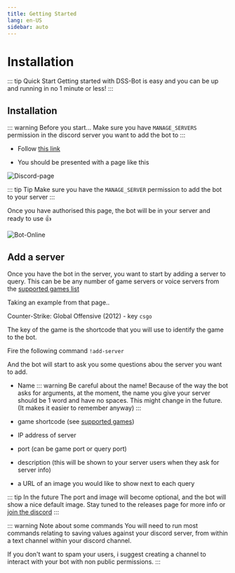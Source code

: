```yaml
---
title: Getting Started
lang: en-US
sidebar: auto
---
```


# Installation

::: tip Quick Start 
Getting started with DSS-Bot is easy and you can be up
and running in no 1 minute or less!
:::

## Installation

::: warning Before you start...
Make sure you have `MANAGE_SERVERS` permission in the discord server
you want to add the bot to
:::

- Follow [this link](https://discordapp.com/oauth2/authorize?client_id=720731226977075281&scope=bot&permissions=8)

- You should be presented with a page like this 

![Discord-page](/images/guide/installondiscord.png)

::: tip Tip
Make sure you have the `MANAGE_SERVER` permission to add the bot to your server
:::

Once you have authorised this page, the bot will be 
in your server and ready to use :thumbsup:

![Bot-Online](/images/guide/botonline.png)

## Add a server

Once you have the bot in the server, you want to start by adding
a server to query. This can be be any number of game servers or voice
servers from the [supported games list](/supported/)

Taking an example from that page..

Counter-Strike: Global Offensive (2012) - key `csgo	`

The key of the game is the shortcode that you will use to 
identify the game to the bot.

Fire the following command
`!add-server`

And the bot will start to ask you some questions abou the server you want to add.

- Name
::: warning Be careful about the name!
Because of the way the bot asks for arguments, at the moment,
the name you give your server should be 1 word and have no spaces.
This might change in the future. (It makes it easier to remember anyway)
:::

- game shortcode (see [supported games](/supported/))
- IP address of server
- port (can be game port or query port)
- description (this will be shown to your server users when they ask for server info)
- a URL of an image you would like to show next to each query

::: tip In the future
The port and image will become optional, and the bot will show
a nice default image. Stay tuned to the releases page for more info
or [join the discord](https://discord.gg/J3ufCA2)
:::

::: warning Note about some commands
You will need to run most commands relating to saving values against 
your discord server, from within a text channel within your discord channel. 

If you don't want to spam your users, i suggest creating a channel to interact with your bot with non public permissions.
:::